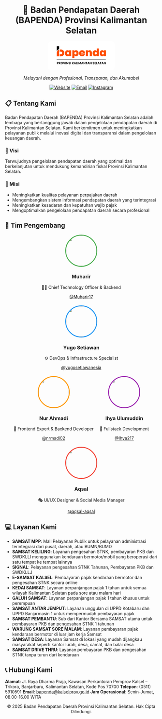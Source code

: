 <div align="center">

# 🏢 Badan Pendapatan Daerah (BAPENDA) Provinsi Kalimantan Selatan

<img src="Logo.png" alt="Bapenda Kalsel Logo" width="200" style="background-color: white; padding: 10px; border-radius: 10px;">

*Melayani dengan Profesional, Transparan, dan Akuntabel*

[![Website](https://img.shields.io/badge/Website-bapenda.kalselprov.go.id-blue?style=for-the-badge)](https://bapenda.kalselprov.go.id)
[![Email](https://img.shields.io/badge/Email-bapenda@kalselprov.go.id-red?style=for-the-badge)](mailto:bapenda@kalselprov.go.id)
[![Instagram](https://img.shields.io/badge/Instagram-@bapendaprovkalselofficial-purple?style=for-the-badge&logo=instagram)](https://www.instagram.com/bapendaprovkalselofficial/?hl=en)

</div>

## 📋 Tentang Kami

Badan Pendapatan Daerah (BAPENDA) Provinsi Kalimantan Selatan adalah lembaga yang bertanggung jawab dalam pengelolaan pendapatan daerah di Provinsi Kalimantan Selatan. Kami berkomitmen untuk meningkatkan pelayanan publik melalui inovasi digital dan transparansi dalam pengelolaan keuangan daerah.

### 🎯 Visi

Terwujudnya pengelolaan pendapatan daerah yang optimal dan berkelanjutan untuk mendukung kemandirian fiskal Provinsi Kalimantan Selatan.

### 🚀 Misi

- Meningkatkan kualitas pelayanan perpajakan daerah
- Mengembangkan sistem informasi pendapatan daerah yang terintegrasi
- Meningkatkan kesadaran dan kepatuhan wajib pajak
- Mengoptimalkan pengelolaan pendapatan daerah secara profesional

## 👥 Tim Pengembang

<div align="center" style="display: flex; flex-wrap: wrap; justify-content: center; gap: 20px;">

<div align="center">
  <img src="https://github.com/Muharir17.png" width="100" height="100" style="border-radius: 50%; border: 3px solid #4CAF50;">
  <h3>Muharir</h3>
  <p>👨‍💻 Chief Technology Officer & Backend</p>
  <a href="https://github.com/Muharir17">@Muharir17</a>
</div>

<div align="center">
  <img src="https://github.com/yugosetiawanesia.png" width="100" height="100" style="border-radius: 50%; border: 3px solid #2196F3;">
  <h3>Yugo Setiawan</h3>
  <p>⚙️ DevOps & Infrastructure Specialist</p>
  <a href="https://github.com/yugosetiawanesia">@yugosetiawanesia</a>
</div>

<div align="center">
  <img src="https://github.com/nrmadi02.png" width="100" height="100" style="border-radius: 50%; border: 3px solid #FF9800;">
  <h3>Nur Ahmadi</h3>
  <p>🎨 Frontend Expert & Backend Developer</p>
  <a href="https://github.com/nrmadi02">@nrmadi02</a>
</div>

<div align="center">
  <img src="https://github.com/Ihya217.png" width="100" height="100" style="border-radius: 50%; border: 3px solid #9C27B0;">
  <h3>Ihya Ulumuddin</h3>
  <p>🔄 Fullstack Development</p>
  <a href="https://github.com/Ihya217">@Ihya217</a>
</div>

<div align="center">
  <img src="https://github.com/aqsal-aqsal.png" width="100" height="100" style="border-radius: 50%; border: 3px solid #F44336;">
  <h3>Aqsal</h3>
  <p>🎭 UI/UX Designer & Social Media Manager</p>
  <a href="https://github.com/aqsal-aqsal">@aqsal-aqsal</a>
</div>

</div>

## 💻 Layanan Kami

- **SAMSAT MPP**: Mall Pelayanan Publik untuk pelayanan administrasi terintegrasi dari pusat, daerah, atau BUMN/BUMD
- **SAMSAT KELILING**: Layanan pengesahan STNK, pembayaran PKB dan SWDKLLI menggunakan kendaraan bermotor/mobil yang beroperasi dari satu tempat ke tempat lainnya
- **SIGNAL**: Pelayanan pengesahan STNK Tahunan, Pembayaran PKB dan SWDKLLJ
- **E-SAMSAT KALSEL**: Pembayaran pajak kendaraan bermotor dan pengesahan STNK secara online
- **KEDAI SAMSAT**: Layanan perpanjangan pajak 1 tahun untuk semua wilayah Kalimantan Selatan pada sore atau malam hari
- **GALUH SAMSAT**: Layanan perpanjangan pajak 1 tahun khusus untuk perempuan
- **SAMSAT ANTAR JEMPUT**: Layanan unggulan di UPPD Kotabaru dan UPPD Banjarmasin 1 untuk mempermudah pembayaran pajak
- **SAMSAT PEMBANTU**: Sub dari Kantor Bersama SAMSAT utama untuk pembayaran PKB dan pengesahan STNK 1 tahunan
- **WARUNG SAMSAT SORE MALAM**: Layanan pembayaran pajak kendaraan bermotor di luar jam kerja Samsat
- **SAMSAT DESA**: Layanan Samsat di lokasi yang mudah dijangkau masyarakat seperti kantor lurah, desa, camat, dan balai desa
- **SAMSAT DRIVE THRU**: Layanan pembayaran PKB dan pengesahan STNK tanpa turun dari kendaraan

## 📞 Hubungi Kami

**Alamat**: Jl. Raya Dharma Praja, Kawasan Perkantoran Pemprov Kalsel – Trikora, Banjarbaru, Kalimantan Selatan, Kode Pos 70700
**Telepon**: (0511) 5910591
**Email**: bapenda@kalselprov.go.id
**Jam Operasional**: Senin-Jumat, 08.00-16.00 WITA

<div align="center">

© 2025 Badan Pendapatan Daerah Provinsi Kalimantan Selatan. Hak Cipta Dilindungi.

</div>
